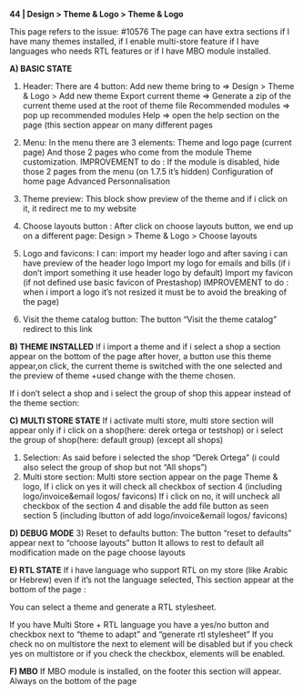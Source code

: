 **44 | Design > Theme & Logo > Theme & Logo**

This page refers to the issue: #10576
The page can have extra sections if I have many themes installed, if I enable multi-store feature if I have languages who needs RTL features or if I have MBO module installed.

**A) BASIC STATE**

1) Header:
There are 4 button:
Add new theme bring to => Design > Theme & Logo > Add new theme
Export current theme => Generate a zip of the current theme used at the root of theme file
Recommended modules => pop up recommended modules
Help => open the help section on the page (this section appear on many different pages


2) Menu:
In the menu there are 3 elements:
Theme and logo page (current page)
And those 2 pages who come from the module Theme customization.
IMPROVEMENT to do : If the module is disabled, hide those 2 pages from the menu (on 1.7.5 it’s hidden)
Configuration of home page
Advanced Personnalisation

3) Theme preview:
This block show preview of the theme and if i click on it, it redirect me to my website

4) Choose layouts button :
After click on choose layouts button, we end up on a different page:
Design > Theme & Logo > Choose layouts

5) Logo and favicons:
 I can:
import my header logo and after saving i can have preview of the header logo
Import my logo for emails and bills (if i don’t import something it use header logo by default)
Import my favicon (if not defined use basic favicon of Prestashop)
IMPROVEMENT to do : when i import a logo it’s not resized it must be to avoid the breaking of the page)

6) Visit the theme catalog button:
The button “Visit the theme catalog” redirect to this link



**B) THEME INSTALLED**
If i import a theme and if i select a shop a section appear on the bottom of the page after hover, a button use this theme appear,on click, the current theme is switched with the one selected and the preview of theme +used change with the theme chosen.

If i don’t select a shop and i select the group of shop this appear instead of the theme section:




**C) MULTI STORE STATE**
If i activate multi store, multi store section will appear only if i click on a shop(here: derek ortega or testshop) or i select the group of shop(here: default group) (except all shops)


1) Selection:
As said before i selected the shop “Derek Ortega” (i could also select the group of shop but not “All shops”)
2) Multi store section:
Multi store section appear on the page Theme & logo,
If i click on yes it will check all checkbox of section 4 (including logo/invoice&email logos/ favicons)
If i  click on no, it will uncheck all checkbox of the section 4 and disable the add file button as seen section 5 (including lbutton of add logo/invoice&email logos/ favicons)

**D) DEBUG MODE**
3) Reset to defaults button:
The button “reset to defaults” appear next to “choose layouts” button
It allows to rest to default all modification made on the page choose layouts


**E) RTL STATE**
If i have language who support RTL on my store (like Arabic or Hebrew) even if it’s not the language selected, This section appear at the bottom of the page :

You can select a theme and generate a RTL stylesheet.

If you have Multi Store + RTL language you have a yes/no button and checkbox next to “theme to adapt” and “generate rtl stylesheet”
If you check no on multistore the next to element will be disabled but if you check yes on multistore or if you check the checkbox, elements will be enabled.

**F) MBO**
If MBO module is installed, on the footer this section will appear.
Always on the bottom of the page
